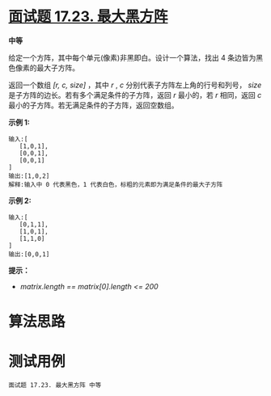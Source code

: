 # [面试题 17.23. 最大黑方阵][cnTitle]

**中等**

给定一个方阵，其中每个单元(像素)非黑即白。设计一个算法，找出 4 条边皆为黑色像素的最大子方阵。

返回一个数组  *[r, c, size]*  ，其中  *r* ,  *c*  分别代表子方阵左上角的行号和列号， *size*  是子方阵的边长。若有多个满足条件的子方阵，返回  *r*  最小的，若  *r*  相同，返回  *c*  最小的子方阵。若无满足条件的子方阵，返回空数组。

**示例 1:** 

```
输入:[
   [1,0,1],
   [0,0,1],
   [0,0,1]
]
输出:[1,0,2]
解释:输入中 0 代表黑色，1 代表白色，标粗的元素即为满足条件的最大子方阵

```

**示例 2:** 

```
输入:[
   [0,1,1],
   [1,0,1],
   [1,1,0]
]
输出:[0,0,1]

```

**提示：** 

-  *matrix.length == matrix[0].length <= 200* 




# 算法思路

# 测试用例
```
面试题 17.23. 最大黑方阵 中等
```

[cnTitle]: https://leetcode-cn.com/problems/max-black-square-lcci/
